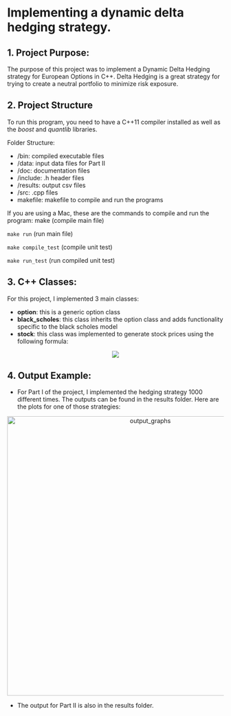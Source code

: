# Implementing a dynamic delta hedging strategy.

## 1. Project Purpose:
The purpose of this project was to implement a Dynamic Delta Hedging strategy for European Options in C++. Delta Hedging is a great strategy for trying to create a neutral portfolio to minimize risk exposure.

## 2. Project Structure

To run this program, you need to have a C++11 compiler installed as well as the _boost_ and _quantlib_ libraries.

Folder Structure:
- /bin: compiled executable files
- /data: input data files for Part II
- /doc: documentation files
- /include: .h header files
- /results: output csv files
- /src: .cpp files
- makefile: makefile to compile and run the programs

If you are using a Mac, these are the commands to compile and run the program: make (compile main file)

```make run``` (run main file)

```make compile_test``` (compile unit test) 

```make run_test``` (run compiled unit test)


## 3. C++ Classes:

For this project, I implemented 3 main classes:
- **option**: this is a generic option class
- **black_scholes**: this class inherits the option class and adds functionality specific to the black scholes model
- **stock**: this class was implemented to generate stock prices using the following formula:

<p align="center">
  <img src="https://latex.codecogs.com/svg.image?\LARGE&space;S_{t&plus;\Delta_t}=S_t&plus;\mu{}S_t\Delta_t&plus;\sigma{}S_t\sqrt{\Delta_t}Z_t" />
</p>

## 4. Output Example:

- For Part I of the project, I implemented the hedging strategy 1000 different times.
The outputs can be found in the results folder. Here are the plots for one of those strategies:

<p align="center">
  <img src="doc/img/output_graphs.png" alt="output_graphs" style="width: 650px;"/>
</p>

- The output for Part II is also in the results folder.
